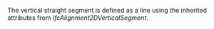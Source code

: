 The vertical straight segment is defined as a line using the inherited attributes from _IfcAlignment2DVerticalSegment_.
